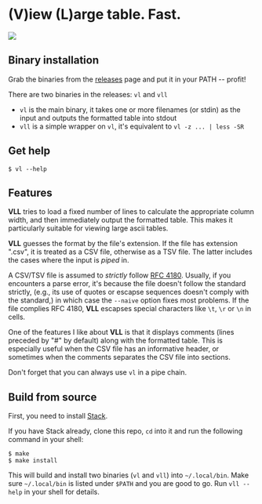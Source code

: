(V)iew (L)arge table. Fast.
===========================

<a href="https://asciinema.org/a/03hTuK0wksayMLFjWFEmgKrZF" target="_blank">
  <img src="https://asciinema.org/a/03hTuK0wksayMLFjWFEmgKrZF.png" />
</a>


Binary installation
-------------------

Grab the binaries from
the [releases](https://github.com/w9/vll-haskell/releases) page and put it in
your PATH -- profit!

There are two binaries in the releases: `vl` and `vll`

  * `vl` is the main binary, it takes one or more filenames (or stdin) as the
    input and outputs the formatted table into stdout
  * `vll` is a simple wrapper on `vl`, it's equivalent to `vl -z ... | less -SR`


Get help
--------

    $ vl --help


Features
--------

**VLL** tries to load a fixed number of lines to calculate the appropriate
column width, and then immediately output the formatted table. This makes it
particularly suitable for viewing large ascii tables.

**VLL** guesses the format by the file's extension. If the file has extension
".csv", it is treated as a CSV file, otherwise as a TSV file. The latter
includes the cases where the input is *piped* in.

A CSV/TSV file is assumed to *strictly* follow [RFC 4180](https://tools.ietf.org/html/rfc4180).
Usually, if you encounters a parse error, it's because the file doesn't follow
the standard strictly, (e.g., its use of quotes or escapse sequences doesn't
comply with the standard,) in which case the `--naive` option fixes most
problems. If the file complies RFC 4180, **VLL** escapses special characters
like `\t`, `\r` or `\n` in cells.

One of the features I like about **VLL** is that it displays comments (lines
preceded by "#" by default) along with the formatted table. This is especially
useful when the CSV file has an informative header, or sometimes when the
comments separates the CSV file into sections.

Don't forget that you can always use `vl` in a pipe chain.


Build from source
-----------------

First, you need to install [Stack](https://docs.haskellstack.org/en/stable/README/).

If you have Stack already, clone this repo, `cd` into it and run the following
command in your shell:

    $ make
    $ make install

This will build and install two binaries (`vl` and `vll`) into `~/.local/bin`.
Make sure `~/.local/bin` is listed under `$PATH` and you are good to go. Run `vll
--help` in your shell for details.
